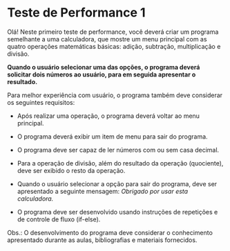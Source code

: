 # Teste de Performance 1

Olá! Neste primeiro teste de performance, você deverá criar um programa semelhante a uma calculadora, que mostre um menu principal com as quatro operações matemáticas básicas: adição, subtração, multiplicação e divisão. 

**Quando o usuário selecionar uma das opções, o programa deverá solicitar dois números ao usuário, para em seguida apresentar o resultado.**

Para melhor experiência com usuário, o programa também deve considerar os seguintes requisitos:

* Após realizar uma operação, o programa deverá voltar ao menu principal.

* O programa deverá exibir um item de menu para sair do programa.

* O programa deve ser capaz de ler números com ou sem casa decimal.

* Para a operação de divisão, além do resultado da operação (quociente), deve ser exibido o resto da operação.

* Quando o usuário selecionar a opção para sair do programa, deve ser apresentado a seguinte mensagem: *Obrigado por usar esta calculadora.*

* O programa deve ser desenvolvido usando instruções de repetições e de controle de fluxo (if-else).

Obs.: O desenvolvimento do programa deve considerar o conhecimento apresentado durante as aulas, bibliografias e materiais fornecidos.

